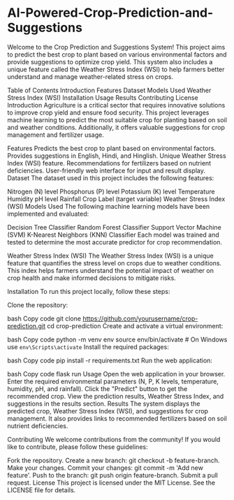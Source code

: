 # AI-Powered-Crop-Prediction-and-Suggestions
Welcome to the Crop Prediction and Suggestions System! This project aims to predict the best crop to plant based on various environmental factors and provide suggestions to optimize crop yield. This system also includes a unique feature called the Weather Stress Index (WSI) to help farmers better understand and manage weather-related stress on crops.

Table of Contents
Introduction
Features
Dataset
Models Used
Weather Stress Index (WSI)
Installation
Usage
Results
Contributing
License
Introduction
Agriculture is a critical sector that requires innovative solutions to improve crop yield and ensure food security. This project leverages machine learning to predict the most suitable crop for planting based on soil and weather conditions. Additionally, it offers valuable suggestions for crop management and fertilizer usage.

Features
Predicts the best crop to plant based on environmental factors.
Provides suggestions in English, Hindi, and Hinglish.
Unique Weather Stress Index (WSI) feature.
Recommendations for fertilizers based on nutrient deficiencies.
User-friendly web interface for input and result display.
Dataset
The dataset used in this project includes the following features:

Nitrogen (N) level
Phosphorus (P) level
Potassium (K) level
Temperature
Humidity
pH level
Rainfall
Crop Label (target variable)
Weather Stress Index (WSI)
Models Used
The following machine learning models have been implemented and evaluated:

Decision Tree Classifier
Random Forest Classifier
Support Vector Machine (SVM)
K-Nearest Neighbors (KNN) Classifier
Each model was trained and tested to determine the most accurate predictor for crop recommendation.

Weather Stress Index (WSI)
The Weather Stress Index (WSI) is a unique feature that quantifies the stress level on crops due to weather conditions. This index helps farmers understand the potential impact of weather on crop health and make informed decisions to mitigate risks.

Installation
To run this project locally, follow these steps:

Clone the repository:

bash
Copy code
git clone https://github.com/yourusername/crop-prediction.git
cd crop-prediction
Create and activate a virtual environment:

bash
Copy code
python -m venv env
source env/bin/activate  # On Windows use `env\Scripts\activate`
Install the required packages:

bash
Copy code
pip install -r requirements.txt
Run the web application:

bash
Copy code
flask run
Usage
Open the web application in your browser.
Enter the required environmental parameters (N, P, K levels, temperature, humidity, pH, and rainfall).
Click the "Predict" button to get the recommended crop.
View the prediction results, Weather Stress Index, and suggestions in the results section.
Results
The system displays the predicted crop, Weather Stress Index (WSI), and suggestions for crop management. It also provides links to recommended fertilizers based on soil nutrient deficiencies.

Contributing
We welcome contributions from the community! If you would like to contribute, please follow these guidelines:

Fork the repository.
Create a new branch: git checkout -b feature-branch.
Make your changes.
Commit your changes: git commit -m 'Add new feature'.
Push to the branch: git push origin feature-branch.
Submit a pull request.
License
This project is licensed under the MIT License. See the LICENSE file for details.
